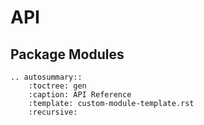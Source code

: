 # API

## Package Modules

```{eval-rst}
.. autosummary::
    :toctree: gen
    :caption: API Reference
    :template: custom-module-template.rst
    :recursive:

```
